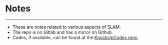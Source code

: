 # Notes

---

- These are notes related to various aspects of SLAM.
- The repo is on Gitlab and has a mirror on Github.
- Codes, if available, can be found at the [KnockUpCodes repo](https://gitlab.com/fm-driverless/slam/knockupcodes).
